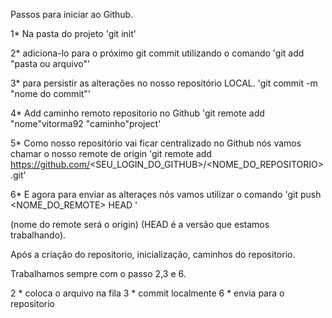 Passos para iniciar ao Github.

1* Na pasta do projeto
'git init'

2* adiciona-lo para o próximo git commit utilizando o comando
'git add "pasta ou arquivo"'

3* para persistir as alterações no nosso repositório LOCAL.
'git commit -m "nome do commit"'

4* Add caminho remoto repositorio no Github
'git remote add "nome"vitorma92 "caminho"project'

5* Como nosso repositório vai ficar centralizado no Github nós vamos chamar o nosso remote de origin
'git remote add https://github.com/<SEU_LOGIN_DO_GITHUB>/<NOME_DO_REPOSITORIO>.git'

6* E agora para enviar as alteraçes nós vamos utilizar o comando
'git push <NOME_DO_REMOTE> HEAD  '

(nome do remote será o origin)
(HEAD é a versão que estamos trabalhando).

Após a criação do repositorio, inicialização, caminhos do repositorio. 

Trabalhamos sempre com o passo 2,3 e 6. 

2 * coloca o arquivo na fila 
3 * commit localmente 
6 * envia para o repositorio